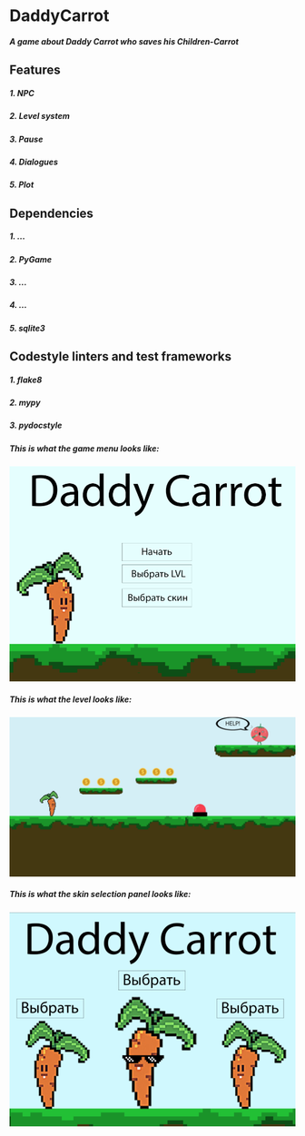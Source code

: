 # DaddyCarrot
##### A game about Daddy Carrot who saves his Children-Carrot
## Features
##### 1. NPС
##### 2. Level system
##### 3. Pause
##### 4. Dialogues
##### 5. Plot
## Dependencies 
##### 1. ...
##### 2. PyGame
##### 3. ...
##### 4. ...
##### 5. sqlite3
## Codestyle linters and test frameworks
##### 1. flake8
##### 2. mypy
##### 3. pydocstyle
##### This is what the game menu looks like:
![Иллюстрация к проекту](https://github.com/Sanya787/DaddyCarrot/blob/main/images/menu.png)
##### This is what the level looks like:
![Иллюстрация к проекту](https://github.com/Sanya787/DaddyCarrot/blob/main/images/lvl.png)
##### This is what the skin selection panel looks like:
![Иллюстрация к проекту](https://github.com/Sanya787/DaddyCarrot/blob/main/images/scins.png)
